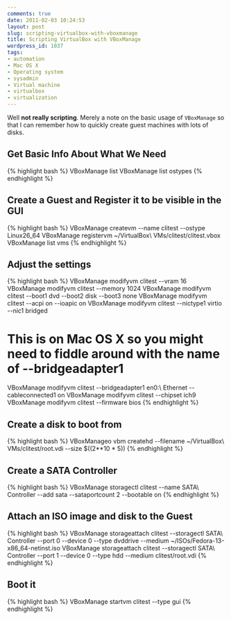 ```yaml
---
comments: true
date: 2011-02-03 10:24:53
layout: post
slug: scripting-virtualbox-with-vboxmanage
title: Scripting VirtualBox with VBoxManage
wordpress_id: 1037
tags:
- automation
- Mac OS X
- Operating system
- sysadmin
- Virtual machine
- virtualbox
- virtualization
---
```


Well **not really scripting**. Merely a note on the basic usage of `VBoxManage` so that I can remember how to quickly create guest machines with lots of disks.


## Get Basic Info About What We Need


{% highlight bash %}
VBoxManage list
VBoxManage list ostypes
{% endhighlight %}


## Create a Guest and Register it to be visible in the GUI


{% highlight bash %}
VBoxManage createvm --name clitest --ostype Linux26_64
VBoxManage registervm ~/VirtualBox\ VMs/clitest/clitest.vbox
VBoxManage list vms
{% endhighlight %}


## Adjust the settings


{% highlight bash %}
VBoxManage modifyvm clitest --vram 16
VBoxManage modifyvm clitest --memory 1024
VBoxManage modifyvm clitest --boot1 dvd --boot2 disk --boot3 none
VBoxManage modifyvm clitest --acpi on --ioapic on
VBoxManage modifyvm clitest --nictype1 virtio --nic1 bridged
# This is on Mac OS X so you might need to fiddle around with the name of --bridgeadapter1
VBoxManage modifyvm clitest --bridgeadapter1 en0:\ Ethernet --cableconnected1 on
VBoxManage modifyvm clitest --chipset ich9
VBoxManage modifyvm clitest --firmware bios
{% endhighlight %}


## Create a disk to boot from


{% highlight bash %}
VBoxManageo vbm createhd --filename ~/VirtualBox\ VMs/clitest/root.vdi --size $((2**10 * 5))
{% endhighlight %}


## Create a SATA Controller


{% highlight bash %}
VBoxManage storagectl clitest --name SATA\ Controller --add sata --sataportcount 2 --bootable on
{% endhighlight %}


## Attach an ISO image and disk to the Guest


{% highlight bash %}
VBoxManage storageattach clitest --storagectl SATA\ Controller --port 0 --device 0 --type dvddrive --medium ~/ISOs/Fedora-13-x86_64-netinst.iso
VBoxManage storageattach clitest --storagectl SATA\ Controller --port 1 --device 0 --type hdd --medium clitest/root.vdi
{% endhighlight %}


## Boot it


{% highlight bash %}
VBoxManage startvm clitest --type gui
{% endhighlight %}
